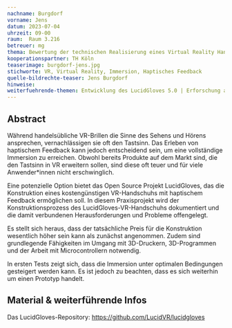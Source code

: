 ```yaml
---
nachname: Burgdorf
vorname: Jens
datum: 2023-07-04
uhrzeit: 09-00
raum:  Raum 3.216
betreuer: mg
thema: Bewertung der technischen Realisierung eines Virtual Reality Handschuhs mit haptischem Feedback
kooperationspartner: TH Köln
teaserimage: burgdorf-jens.jpg
stichworte: VR, Virtual Reality, Immersion, Haptisches Feedback 
quelle-bildrechte-teaser: Jens Burgdorf
hinweise:
weiterfuehrende-themen: Entwicklung des LucidGloves 5.0 | Erforschung alternativer Anwedungsgebiete
---
```


## Abstract

Während handelsübliche VR-Brillen die Sinne des Sehens und Hörens ansprechen, vernachlässigen sie oft den Tastsinn. Das Erleben von haptischem Feedback kann jedoch entscheidend sein, um eine vollständige Immersion zu erreichen. Obwohl bereits Produkte auf dem Markt sind, die den Tastsinn in VR erweitern sollen, sind diese oft teuer und für viele Anwender*innen nicht erschwinglich.

Eine potenzielle Option bietet das Open Source Projekt LucidGloves, das die Konstruktion eines kostengünstigen VR-Handschuhs mit haptischem Feedback ermöglichen soll. In diesem Praxisprojekt wird der Konstruktionsprozess des LucidGloves-VR-Handschuhs dokumentiert und die damit verbundenen Herausforderungen und Probleme offengelegt.

Es stellt sich heraus, dass der tatsächliche Preis für die Konstruktion wesentlich höher sein kann als zunächst angenommen. Zudem sind grundlegende Fähigkeiten im Umgang mit 3D-Druckern, 3D-Programmen und der Arbeit mit Microcontrollern notwendig.

In ersten Tests zeigt sich, dass die Immersion unter optimalen Bedingungen gesteigert werden kann. Es ist jedoch zu beachten, dass es sich weiterhin um einen Prototyp handelt.

## Material & weiterführende Infos
Das LucidGloves-Repository: https://github.com/LucidVR/lucidgloves